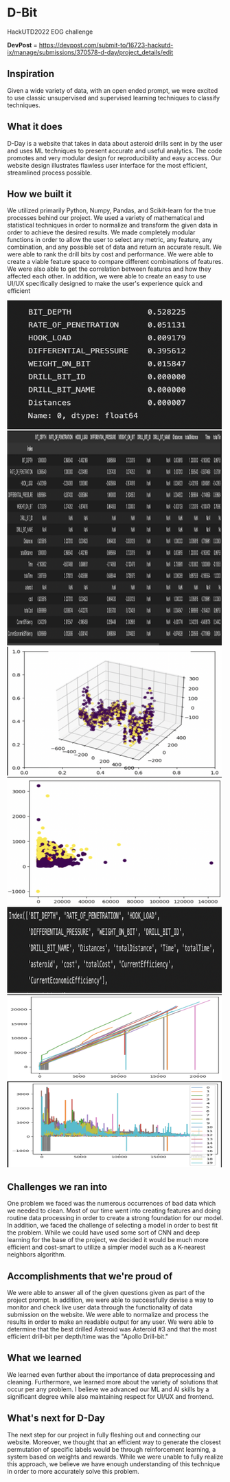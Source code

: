 # D-Bit
HackUTD2022 EOG challenge

**DevPost** = https://devpost.com/submit-to/16723-hackutd-ix/manage/submissions/370578-d-day/project_details/edit
## Inspiration
Given a wide variety of data, with an open ended prompt, we were excited to use classic unsupervised and supervised learning techniques to classify techniques.

## What it does
D-Day is a website that takes in data about asteroid drills sent in by the user and uses ML techniques to present accurate and useful analytics. The code promotes and very modular design for reproducibility and easy access. Our website design illustrates flawless user interface for the most efficient, streamlined process possible.

## How we built it
We utilized primarily Python, Numpy, Pandas, and Scikit-learn for the true processes behind our project. We used a variety of mathematical and statistical techniques in order to normalize and transform the given data in order to achieve the desired results. We made completely modular functions in order to allow the user to select any metric, any feature, any combination, and any possible set of data and return an accurate result. We were able to rank the drill bits by cost and performance. We were able to create a viable feature space to compare different combinations of features. We were also able to get the correlation between features and how they affected each other. In addition, we were able to create an easy to use UI/UX specifically designed to make the user's experience quick and efficient

<img src="Screen Shot 2022-11-13 at 1.59.27 PM.png" alt="Alt text" title="Feature Importance" width="500" height="300">
<img src="Screen Shot 2022-11-13 at 11.55.20 AM.png" alt="Alt text" title="Feature Correlation" width="500" height="500">
<img src="Screen Shot 2022-11-13 at 11.55.35 AM.png" alt="Alt text" title="PCA Feature Space" width="500" height="300">
<img src="Screen Shot 2022-11-13 at 11.55.43 AM.png" alt="Alt text" title="Efficiency KNN plot" width="500" height="300">
<img src="Screen Shot 2022-11-13 at 2.00.22 PM.png" alt="Alt text" title="Created Features" width="500" height="200">
<img src="Screen Shot 2022-11-13 at 3.37.11 PM.png" alt="Alt text" title="Created Features" width="500" height="200">
<img src="Screen Shot 2022-11-13 at 3.37.23 PM.png" alt="Alt text" title="Created Features" width="500" height="200">

## Challenges we ran into
One problem we faced was the numerous occurrences of bad data which we needed to clean. Most of our time went into creating features and doing routine data processing in order to create a strong foundation for our model. In addition, we faced the challenge of selecting a model in order to best fit the problem. While we could have used some sort of CNN and deep learning for the base of the project, we decided it would be much more efficient and cost-smart to utilize a simpler model such as a K-nearest neighbors algorithm.

## Accomplishments that we're proud of
We were able to answer all of the given questions given as part of the project prompt. In addition, we were able to successfully devise a way to monitor and check live user data through the functionality of data submission on the website. We were able to normalize and process the results in order to make an readable output for any user. We were able to determine that the best drilled Asteroid was Asteroid #3 and that the most efficient drill-bit per depth/time was the "Apollo Drill-bit."

## What we learned
We learned even further about the importance of data preprocessing and cleaning. Furthermore, we learned more about the variety of solutions that occur per any problem. I believe we advanced our ML and AI skills by a significant degree while also maintaining respect for UI/UX and frontend.

## What's next for D-Day
The next step for our project in fully fleshing out and connecting our website. Moreover, we thought that an efficient way to generate the closest permutation of specific labels would be through reinforcement learning, a system based on weights and rewards. While we were unable to fully realize this approach, we believe we have enough understanding of this technique in order to more accurately solve this problem.
